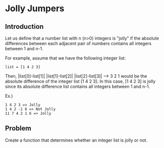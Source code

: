 # Jolly Jumpers

## Introduction

Let us define that a number list with n (n>0) integers is "jolly" if the absolute differences between each adjacent pair of numbers contains all integers between 1 and n-1. 

For example, assume that we have the following integer list:

    list = [1 4 2 3]

Then, |list[0]-list[1]| |list[1]-list[2]| |list[2]-list[3]| --> 3 2 1 would be the absolute difference of the integer list [1 4 2 3]. In this case, [1 4 2 3] is jolly since its absolute difference list contains all integers between 1 and n-1.

Ex.)

    1 4 2 3 => Jolly
    1 4 2 -1 6 => Not Jolly
    11 7 4 2 1 6 => Jolly

## Problem

Create a function that determines whether an integer list is jolly or not.        

 

